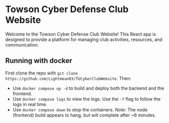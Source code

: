 # Towson Cyber Defense Club Website

Welcome to the Towson Cyber Defense Club Website! This React app is designed to provide a platform for managing club activities, resources, and communication.

## Running with docker

First clone the repo with `git clone https://github.com/Lightmean03/TUCyberClubWebsite`. Then:

- Use `docker compose up -d` to build and deploy both the backend and the frontend.
- Use `docker compose logs` to view the logs. Use the `-f` flag to follow the logs in real time.
- Use `docker compose down` to stop the containers.
  _Note_: The node (frontend) build appears to hang, but will complete after ~6 minutes.

